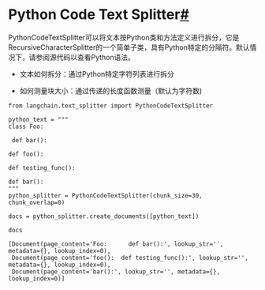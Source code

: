 Python Code Text Splitter[#](#python-code-text-splitter "Permalink to this headline")
=====================================================================================

PythonCodeTextSplitter可以将文本按Python类和方法定义进行拆分，它是RecursiveCharacterSplitter的一个简单子类，具有Python特定的分隔符。默认情况下，请参阅源代码以查看Python语法。

- 文本如何拆分：通过Python特定字符列表进行拆分

- 如何测量块大小：通过传递的长度函数测量（默认为字符数)

```
from langchain.text_splitter import PythonCodeTextSplitter

```

```
python_text = """
class Foo:

 def bar():

def foo():

def testing_func():

def bar():
"""
python_splitter = PythonCodeTextSplitter(chunk_size=30, chunk_overlap=0)

```

```
docs = python_splitter.create_documents([python_text])

```

```
docs

```

```
[Document(page_content='Foo:      def bar():', lookup_str='', metadata={}, lookup_index=0),
 Document(page_content='foo():  def testing_func():', lookup_str='', metadata={}, lookup_index=0),
 Document(page_content='bar():', lookup_str='', metadata={}, lookup_index=0)]

```

